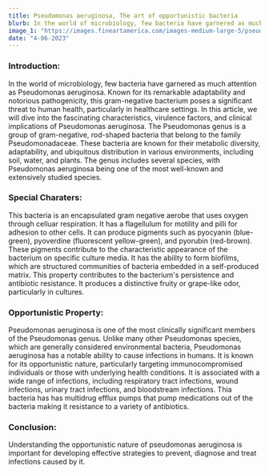 ```yaml
---
title: Pseudomonas aeruginosa, The art of opportunistic bacteria
blurb: In the world of microbiology, few bacteria have garnered as much attention as Pseudomonas aeruginosa. Known for its remarkable adaptability and notorious pathogenicity
image_1: "https://images.fineartamerica.com/images-medium-large-5/pseudomonas-aeruginosa-bacteria-cdcscience-photo-library.jpg"
date: "4-06-2023"
---
```


### Introduction:

In the world of microbiology, few bacteria have garnered as
much attention as Pseudomonas aeruginosa. Known for its remarkable
adaptability and notorious pathogenicity, this gram-negative bacterium poses
a significant threat to human health, particularly in healthcare settings. In this
article, we will dive into the fascinating characteristics, virulence factors, and
clinical implications of Pseudomonas aeruginosa.
The Pseudomonas genus is a group of gram-negative, rod-shaped bacteria
that belong to the family Pseudomonadaceae. These bacteria are known for
their metabolic diversity, adaptability, and ubiquitous distribution in various
environments, including soil, water, and plants. The genus includes several
species, with Pseudomonas aeruginosa being one of the most well-known and
extensively studied species.

### Special Charaters: 
This bacteria is an encapsulated gram negative aerobe
that uses oxygen through celluar respiration. It has a flagellulum for motility
and pilli for adhesion to other cells. It can produce pigments such as
pyocyanin (blue-green), pyoverdine (fluorescent yellow-green), and pyorubin
(red-brown). These pigments contribute to the characteristic appearance of
the bacterium on specific culture media. It has the ability to form biofilms,
which are structured communities of bacteria embedded in a self-produced
matrix. This property contributes to the bacterium's persistence and antibiotic
resistance. It produces a distinctive fruity or grape-like odor, particularly in
cultures.

### Opportunistic Property: 
Pseudomonas aeruginosa is one of the most
clinically significant members of the Pseudomonas genus. Unlike many other
Pseudomonas species, which are generally considered environmental bacteria,
Pseudomonas aeruginosa has a notable ability to cause infections in humans.
It is known for its opportunistic nature, particularly targeting
immunocompromised individuals or those with underlying health conditions.
It is associated with a wide range of infections, including respiratory tract
infections, wound infections, urinary tract infections, and bloodstream
infections. Thia bacteria has has multidrug efflux pumps that pump
medications out of the bacteria making it resistance to a variety of antibiotics.

### Conclusion: 
Understanding the opportunistic nature of pseudomonas
aeruginosa is important for developing effective strategies to prevent,
diagnose and treat infections caused by it.